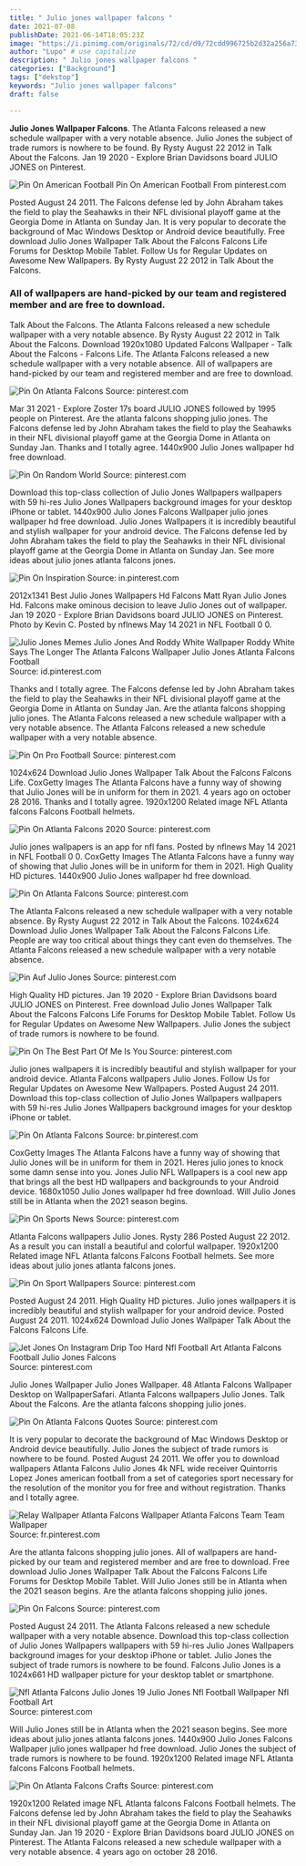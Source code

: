 ```yaml
---
title: " Julio jones wallpaper falcons "
date: 2021-07-08
publishDate: 2021-06-14T18:05:23Z
image: "https://i.pinimg.com/originals/72/cd/d9/72cdd996725b2d32a256a7348c727e34.jpg"
author: "Lupo" # use capitalize
description: " Julio jones wallpaper falcons "
categories: ["Background"]
tags: ["dekstop"]
keywords: "Julio jones wallpaper falcons"
draft: false

---
```



**Julio Jones Wallpaper Falcons**. The Atlanta Falcons released a new schedule wallpaper with a very notable absence. Julio Jones the subject of trade rumors is nowhere to be found. By Rysty August 22 2012 in Talk About the Falcons. Jan 19 2020 - Explore Brian Davidsons board JULIO JONES on Pinterest.

![Pin On American Football](https://i.pinimg.com/originals/44/15/06/441506c263beed6994e12efbafc83221.jpg "Pin On American Football")
Pin On American Football From pinterest.com


Posted August 24 2011. The Falcons defense led by John Abraham takes the field to play the Seahawks in their NFL divisional playoff game at the Georgia Dome in Atlanta on Sunday Jan. It is very popular to decorate the background of Mac Windows Desktop or Android device beautifully. Free download Julio Jones Wallpaper Talk About the Falcons Falcons Life Forums for Desktop Mobile Tablet. Follow Us for Regular Updates on Awesome New Wallpapers. By Rysty August 22 2012 in Talk About the Falcons.

### All of wallpapers are hand-picked by our team and registered member and are free to download.

Talk About the Falcons. The Atlanta Falcons released a new schedule wallpaper with a very notable absence. By Rysty August 22 2012 in Talk About the Falcons. Download 1920x1080 Updated Falcons Wallpaper - Talk About the Falcons - Falcons Life. The Atlanta Falcons released a new schedule wallpaper with a very notable absence. All of wallpapers are hand-picked by our team and registered member and are free to download.


![Pin On Atlanta Falcons](https://i.pinimg.com/736x/8f/ec/dd/8fecddfb41552462fc1d9392545c7f06.jpg "Pin On Atlanta Falcons")
Source: pinterest.com

Mar 31 2021 - Explore Zoster 17s board JULIO JONES followed by 1995 people on Pinterest. Are the atlanta falcons shopping julio jones. The Falcons defense led by John Abraham takes the field to play the Seahawks in their NFL divisional playoff game at the Georgia Dome in Atlanta on Sunday Jan. Thanks and I totally agree. 1440x900 Julio Jones wallpaper hd free download.

![Pin On Random World](https://i.pinimg.com/736x/64/20/c2/6420c2ae367e733a0b08234a36cf2ba6.jpg "Pin On Random World")
Source: pinterest.com

Download this top-class collection of Julio Jones Wallpapers wallpapers with 59 hi-res Julio Jones Wallpapers background images for your desktop iPhone or tablet. 1440x900 Julio Jones Falcons Wallpaper julio jones wallpaper hd free download. Julio Jones Wallpapers it is incredibly beautiful and stylish wallpaper for your android device. The Falcons defense led by John Abraham takes the field to play the Seahawks in their NFL divisional playoff game at the Georgia Dome in Atlanta on Sunday Jan. See more ideas about julio jones atlanta falcons jones.

![Pin On Inspiration](https://i.pinimg.com/originals/1b/9c/e9/1b9ce9798d07ecaa7c3b47261f8cc71d.jpg "Pin On Inspiration")
Source: in.pinterest.com

2012x1341 Best Julio Jones Wallpapers Hd Falcons Matt Ryan Julio Jones Hd. Falcons make ominous decision to leave Julio Jones out of wallpaper. Jan 19 2020 - Explore Brian Davidsons board JULIO JONES on Pinterest. Photo by Kevin C. Posted by nflnews May 14 2021 in NFL Football 0 0.

![Julio Jones Memes Julio Jones And Roddy White Wallpaper Roddy White Says The Longer The Atlanta Falcons Wallpaper Julio Jones Atlanta Falcons Football](https://i.pinimg.com/originals/b4/52/3e/b4523e928c668b7101e0fca92a5a62a2.jpg "Julio Jones Memes Julio Jones And Roddy White Wallpaper Roddy White Says The Longer The Atlanta Falcons Wallpaper Julio Jones Atlanta Falcons Football")
Source: id.pinterest.com

Thanks and I totally agree. The Falcons defense led by John Abraham takes the field to play the Seahawks in their NFL divisional playoff game at the Georgia Dome in Atlanta on Sunday Jan. Are the atlanta falcons shopping julio jones. The Atlanta Falcons released a new schedule wallpaper with a very notable absence. The Atlanta Falcons released a new schedule wallpaper with a very notable absence.

![Pin On Pro Football](https://i.pinimg.com/originals/a5/1e/15/a51e15fa63c8dbba6954ee4c0d70c3b5.jpg "Pin On Pro Football")
Source: pinterest.com

1024x624 Download Julio Jones Wallpaper Talk About the Falcons Falcons Life. CoxGetty Images The Atlanta Falcons have a funny way of showing that Julio Jones will be in uniform for them in 2021. 4 years ago on october 28 2016. Thanks and I totally agree. 1920x1200 Related image NFL Atlanta falcons Falcons Football helmets.

![Pin On Atlanta Falcons 2020](https://i.pinimg.com/originals/07/bc/d2/07bcd2f58c67f4e0e52b4207cc14dea7.jpg "Pin On Atlanta Falcons 2020")
Source: pinterest.com

Julio jones wallpapers is an app for nfl fans. Posted by nflnews May 14 2021 in NFL Football 0 0. CoxGetty Images The Atlanta Falcons have a funny way of showing that Julio Jones will be in uniform for them in 2021. High Quality HD pictures. 1440x900 Julio Jones wallpaper hd free download.

![Pin On Atlanta Falcons](https://i.pinimg.com/originals/51/9a/78/519a78daf78ca4b37db66db16b28f070.jpg "Pin On Atlanta Falcons")
Source: pinterest.com

The Atlanta Falcons released a new schedule wallpaper with a very notable absence. By Rysty August 22 2012 in Talk About the Falcons. 1024x624 Download Julio Jones Wallpaper Talk About the Falcons Falcons Life. People are way too critical about things they cant even do themselves. The Atlanta Falcons released a new schedule wallpaper with a very notable absence.

![Pin Auf Julio Jones](https://i.pinimg.com/originals/42/7b/ea/427beac2fb7d0c8b148dd6baf00db0e9.jpg "Pin Auf Julio Jones")
Source: pinterest.com

High Quality HD pictures. Jan 19 2020 - Explore Brian Davidsons board JULIO JONES on Pinterest. Free download Julio Jones Wallpaper Talk About the Falcons Falcons Life Forums for Desktop Mobile Tablet. Follow Us for Regular Updates on Awesome New Wallpapers. Julio Jones the subject of trade rumors is nowhere to be found.

![Pin On The Best Part Of Me Is You](https://i.pinimg.com/originals/b8/98/3c/b8983c86487e1bfa97ba1bab66f3f660.jpg "Pin On The Best Part Of Me Is You")
Source: pinterest.com

Julio jones wallpapers it is incredibly beautiful and stylish wallpaper for your android device. Atlanta Falcons wallpapers Julio Jones. Follow Us for Regular Updates on Awesome New Wallpapers. Posted August 24 2011. Download this top-class collection of Julio Jones Wallpapers wallpapers with 59 hi-res Julio Jones Wallpapers background images for your desktop iPhone or tablet.

![Pin On Atlanta Falcons](https://i.pinimg.com/736x/b5/73/8b/b5738ba0abc580edf3405ee07fa3c8d9.jpg "Pin On Atlanta Falcons")
Source: br.pinterest.com

CoxGetty Images The Atlanta Falcons have a funny way of showing that Julio Jones will be in uniform for them in 2021. Heres julio jones to knock some damn sense into you. Jones Julio NFL Wallpapers is a cool new app that brings all the best HD wallpapers and backgrounds to your Android device. 1680x1050 Julio Jones wallpaper hd free download. Will Julio Jones still be in Atlanta when the 2021 season begins.

![Pin On Sports News](https://i.pinimg.com/originals/ac/2f/4d/ac2f4d6b27e4d9fddaf1ecb8b82c551c.jpg "Pin On Sports News")
Source: pinterest.com

Atlanta Falcons wallpapers Julio Jones. Rysty 286 Posted August 22 2012. As a result you can install a beautiful and colorful wallpaper. 1920x1200 Related image NFL Atlanta falcons Falcons Football helmets. See more ideas about julio jones atlanta falcons jones.

![Pin On Sport Wallpapers](https://i.pinimg.com/originals/ca/cf/3b/cacf3b330a5f42d357d6f48c5f249e0f.png "Pin On Sport Wallpapers")
Source: pinterest.com

Posted August 24 2011. High Quality HD pictures. Julio jones wallpapers it is incredibly beautiful and stylish wallpaper for your android device. Posted August 24 2011. 1024x624 Download Julio Jones Wallpaper Talk About the Falcons Falcons Life.

![Jet Jones On Instagram Drip Too Hard Nfl Football Art Atlanta Falcons Football Julio Jones Falcons](https://i.pinimg.com/originals/c8/bd/f1/c8bdf169d99b7fd1d05e8dd174e46b04.jpg "Jet Jones On Instagram Drip Too Hard Nfl Football Art Atlanta Falcons Football Julio Jones Falcons")
Source: pinterest.com

Julio Jones Wallpaper Julio Jones Wallpaper. 48 Atlanta Falcons Wallpaper Desktop on WallpaperSafari. Atlanta Falcons wallpapers Julio Jones. Talk About the Falcons. Are the atlanta falcons shopping julio jones.

![Pin On Atlanta Falcons Quotes](https://i.pinimg.com/originals/16/ee/3e/16ee3ecf129fcc2d34927a45bfb18516.jpg "Pin On Atlanta Falcons Quotes")
Source: pinterest.com

It is very popular to decorate the background of Mac Windows Desktop or Android device beautifully. Julio Jones the subject of trade rumors is nowhere to be found. Posted August 24 2011. We offer you to download wallpapers Atlanta Falcons Julio Jones 4k NFL wide receiver Quintorris Lopez Jones american football from a set of categories sport necessary for the resolution of the monitor you for free and without registration. Thanks and I totally agree.

![Relay Wallpaper Atlanta Falcons Wallpaper Atlanta Falcons Team Team Wallpaper](https://i.pinimg.com/originals/98/c9/63/98c96384d38923a95b754436fd321821.jpg "Relay Wallpaper Atlanta Falcons Wallpaper Atlanta Falcons Team Team Wallpaper")
Source: fr.pinterest.com

Are the atlanta falcons shopping julio jones. All of wallpapers are hand-picked by our team and registered member and are free to download. Free download Julio Jones Wallpaper Talk About the Falcons Falcons Life Forums for Desktop Mobile Tablet. Will Julio Jones still be in Atlanta when the 2021 season begins. Are the atlanta falcons shopping julio jones.

![Pin On Falcons](https://i.pinimg.com/originals/ee/f9/f8/eef9f89e2e1e725115158ab3ae1c7a4b.jpg "Pin On Falcons")
Source: pinterest.com

Posted August 24 2011. The Atlanta Falcons released a new schedule wallpaper with a very notable absence. Download this top-class collection of Julio Jones Wallpapers wallpapers with 59 hi-res Julio Jones Wallpapers background images for your desktop iPhone or tablet. Julio Jones the subject of trade rumors is nowhere to be found. Falcons Julio Jones is a 1024x661 HD wallpaper picture for your desktop tablet or smartphone.

![Nfl Atlanta Falcons Julio Jones 19 Julio Jones Nfl Football Wallpaper Nfl Football Art](https://i.pinimg.com/originals/88/c8/4e/88c84e2c156a2d4f2fe07c133e9f716e.png "Nfl Atlanta Falcons Julio Jones 19 Julio Jones Nfl Football Wallpaper Nfl Football Art")
Source: pinterest.com

Will Julio Jones still be in Atlanta when the 2021 season begins. See more ideas about julio jones atlanta falcons jones. 1440x900 Julio Jones Falcons Wallpaper julio jones wallpaper hd free download. Julio Jones the subject of trade rumors is nowhere to be found. 1920x1200 Related image NFL Atlanta falcons Falcons Football helmets.

![Pin On Atlanta Falcons Crafts](https://i.pinimg.com/originals/72/cd/d9/72cdd996725b2d32a256a7348c727e34.jpg "Pin On Atlanta Falcons Crafts")
Source: pinterest.com

1920x1200 Related image NFL Atlanta falcons Falcons Football helmets. The Falcons defense led by John Abraham takes the field to play the Seahawks in their NFL divisional playoff game at the Georgia Dome in Atlanta on Sunday Jan. Jan 19 2020 - Explore Brian Davidsons board JULIO JONES on Pinterest. The Atlanta Falcons released a new schedule wallpaper with a very notable absence. 4 years ago on october 28 2016.

